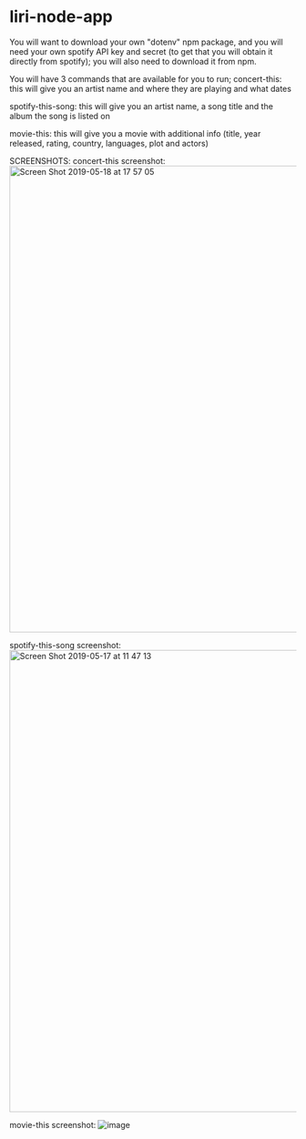# liri-node-app

You will want to download your own "dotenv" npm package, and you will need your own spotify API key and secret (to get that you will obtain it directly from spotify); you will also need to download it from npm.

You will have 3 commands that are available for you to run;
  concert-this: this will give you an artist name and where they are playing and what dates
  
  spotify-this-song: this will give you an artist name, a song title and the album the song is listed on
  
  movie-this: this will give you a movie with additional info (title, year released, rating, country, languages, plot and actors)
  
  
SCREENSHOTS:
concert-this screenshot:
<img width="820" alt="Screen Shot 2019-05-18 at 17 57 05" src="https://user-images.githubusercontent.com/47833766/57975410-7feffb80-7996-11e9-8624-05680e67fb1e.png">


spotify-this-song screenshot:
<img width="812" alt="Screen Shot 2019-05-17 at 11 47 13" src="https://user-images.githubusercontent.com/47833766/57940131-cf043680-7899-11e9-993c-c56ec8e0e478.png">

movie-this screenshot:
![image](https://user-images.githubusercontent.com/47833766/57939203-cf033700-7897-11e9-8935-975e98c379ea.png)

